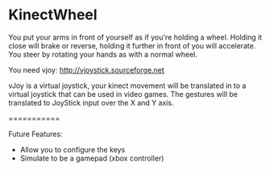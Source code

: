 KinectWheel
===========

You put your arms in front of yourself as if you're holding a wheel. Holding it close will brake or reverse, holding it further in front of you will accelerate. You steer by rotating your hands as with a normal wheel.

You need vjoy: http://vjoystick.sourceforge.net

vJoy is a virtual joystick, your kinect movement will be translated in to a virtual joystick that can be used in video games. The gestures will be translated to JoyStick input over the X and Y axis.

===========

Future Features:
- Allow you to configure the keys
- Simulate to be a gamepad (xbox controller)

